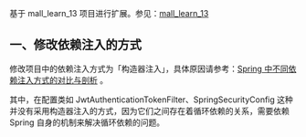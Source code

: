 
基于 mall_learn_13 项目进行扩展。参见：[mall_learn_13](https://github.com/Deecyn/mall_learn/tree/master/mall_learn_13)

## 一、修改依赖注入的方式

修改项目中的依赖注入方式为「构造器注入」，具体原因请参考：[Spring 中不同依赖注入方式的对比与剖析](https://deecyn.com/spring-different-dependency-injection-methods.html) 。

其中，在配置类如 JwtAuthenticationTokenFilter、SpringSecurityConfig 这种并没有采用构造器注入的方式，因为它们之间存在着循环依赖的关系，需要依赖 Spring 自身的机制来解决循环依赖的问题。